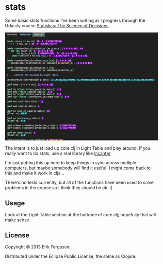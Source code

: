 # stats

Some basic stats functions I've been writing as I progress through the Udacity course [Statistics: The Science of Decisions](https://www.udacity.com/course/st095)

![Screenshot](https://github.com/muraiki/clojurestats/blob/master/screenshot.png)

The intent is to just load up core.clj in Light Table and play around. If you really want to do stats, use a real library like [Incanter](http://incanter.org)

I'm just putting this up here to keep things in sync across multiple computers, but maybe somebody will find it useful! I might come back to this and make it work in cljs...

There's no tests currently, but all of the functions have been used to solve problems in the course so I think they should be ok. :)

## Usage

Look at the Light Table section at the bottome of core.clj; hopefully that will make sense.

## License

Copyright © 2013 Erik Ferguson

Distributed under the Eclipse Public License, the same as Clojure.
